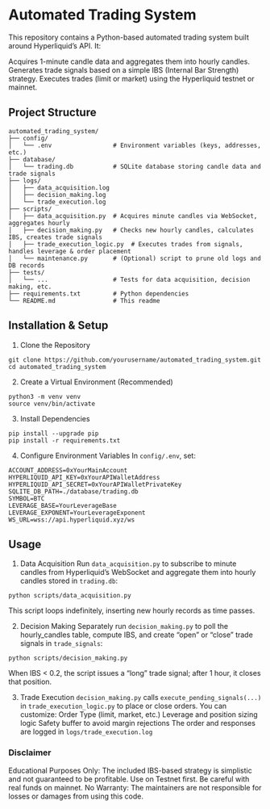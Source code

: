 # Automated Trading System
This repository contains a Python-based automated trading system built around Hyperliquid’s API. It:

Acquires 1-minute candle data and aggregates them into hourly candles.
Generates trade signals based on a simple IBS (Internal Bar Strength) strategy.
Executes trades (limit or market) using the Hyperliquid testnet or mainnet.

## Project Structure

```
automated_trading_system/
├── config/
│   └── .env                 # Environment variables (keys, addresses, etc.)
├── database/
│   └── trading.db           # SQLite database storing candle data and trade signals
├── logs/
│   ├── data_acquisition.log
│   ├── decision_making.log
│   └── trade_execution.log
├── scripts/
│   ├── data_acquisition.py  # Acquires minute candles via WebSocket, aggregates hourly
│   ├── decision_making.py   # Checks new hourly candles, calculates IBS, creates trade signals
│   ├── trade_execution_logic.py  # Executes trades from signals, handles leverage & order placement
│   └── maintenance.py       # (Optional) script to prune old logs and DB records
├── tests/
│   └── ...                  # Tests for data acquisition, decision making, etc.
├── requirements.txt         # Python dependencies
└── README.md                # This readme
```

## Installation & Setup

1. Clone the Repository

```
git clone https://github.com/yourusername/automated_trading_system.git
cd automated_trading_system
```

2. Create a Virtual Environment (Recommended)

```
python3 -m venv venv
source venv/bin/activate
```

3. Install Dependencies

```
pip install --upgrade pip
pip install -r requirements.txt
```

4. Configure Environment Variables
In ```config/.env```, set:

```
ACCOUNT_ADDRESS=0xYourMainAccount
HYPERLIQUID_API_KEY=0xYourAPIWalletAddress
HYPERLIQUID_API_SECRET=0xYourAPIWalletPrivateKey
SQLITE_DB_PATH=./database/trading.db
SYMBOL=BTC
LEVERAGE_BASE=YourLeverageBase
LEVERAGE_EXPONENT=YourLeverageExponent
WS_URL=wss://api.hyperliquid.xyz/ws
```

## Usage

1. Data Acquisition
Run ```data_acquisition.py``` to subscribe to minute candles from Hyperliquid’s WebSocket and aggregate them into hourly candles stored in ```trading.db```:

```
python scripts/data_acquisition.py
```

This script loops indefinitely, inserting new hourly records as time passes.

2. Decision Making
Separately run ```decision_making.py``` to poll the hourly_candles table, compute IBS, and create “open” or “close” trade signals in ```trade_signals```:

```
python scripts/decision_making.py
```
When IBS < 0.2, the script issues a “long” trade signal; after 1 hour, it closes that position.

3. Trade Execution
```decision_making.py``` calls ```execute_pending_signals(...)``` in ```trade_execution_logic.py``` to place or close orders. You can customize: 
Order Type (limit, market, etc.)
Leverage and position sizing logic
Safety buffer to avoid margin rejections
The order and responses are logged in ```logs/trade_execution.log```

### Disclaimer

Educational Purposes Only: The included IBS-based strategy is simplistic and not guaranteed to be profitable.
Use on Testnet first. Be careful with real funds on mainnet.
No Warranty: The maintainers are not responsible for losses or damages from using this code.

